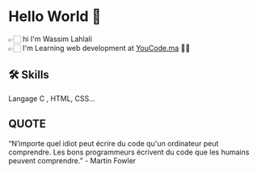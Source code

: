 # Hello World 👋
 👉🏻 hi I'm Wassim Lahlali      
 👉🏻 I'm Learning web development at [YouCode.ma](https://youcode.ma/) 👨‍💻
## 🛠 Skills
Langage C , HTML, CSS...
## QUOTE
“N’importe quel idiot peut écrire du code qu'un ordinateur peut comprendre. Les bons programmeurs écrivent du code que les humains peuvent comprendre.” - Martin Fowler



